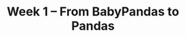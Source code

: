 ---
    title: Week 1 – From BabyPandas to Pandas
    weekNumber: 1
    days:
      - date: 2023-4-3
        events:
          "**LEC 1**{: .label .label-lecture } [Introduction](resources/lectures/lec01/lec01.html)":
            "[🎥](https://podcast.ucsd.edu/watch/sp23/dsc80_a00/1) / [Ch. 1](https://notes.dsc80.com/content/01/introduction.html)"
      - date: 2023-4-5
        events:
          "**LEC 2**{: .label .label-lecture } [DataFrame Fundamentals](resources/lectures/lec02/lec02.html)":
            "[🎥](https://podcast.ucsd.edu/watch/sp23/dsc80_a00/2) / [Ch. 2](https://notes.dsc80.com/content/02/introduction.html)"
        
      - date: 2023-4-7
        events:
          "**LEC 3**{: .label .label-lecture } [More DataFrame Fundamentals](resources/lectures/lec03/lec03.html)":
            " [Ch. 2](https://notes.dsc80.com/content/02/introduction.html), [3](https://notes.dsc80.com/content/03/introduction.html)"
                
---